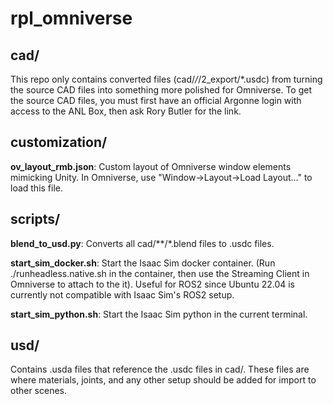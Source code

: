 # rpl_omniverse

## cad/

This repo only contains converted files (cad/*/*/2_export/*.usdc) from turning the source CAD files into something more polished for Omniverse.
To get the source CAD files, you must first have an official Argonne login with access to the ANL Box, then ask Rory Butler for the link.

## customization/

**ov_layout_rmb.json**: Custom layout of Omniverse window elements mimicking Unity. In Omniverse, use "Window->Layout->Load Layout..." to load this file.

## scripts/

**blend_to_usd.py**: Converts all cad/**/*.blend files to .usdc files.

**start_sim_docker.sh**: Start the Isaac Sim docker container. (Run ./runheadless.native.sh in the container, then use the Streaming Client in Omniverse to attach to the it). Useful for ROS2 since Ubuntu 22.04 is currently not compatible with Isaac Sim's ROS2 setup.

**start_sim_python.sh**: Start the Isaac Sim python in the current terminal.

## usd/

Contains .usda files that reference the .usdc files in cad/. These files are where materials, joints, and any other setup should be added for import to other scenes.
